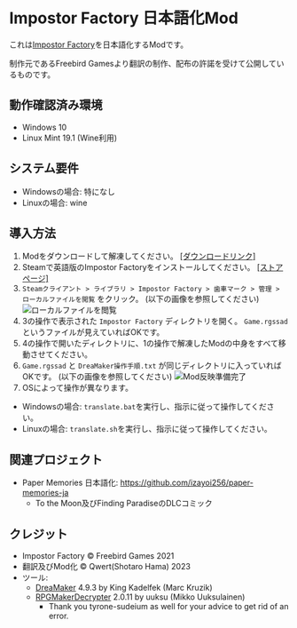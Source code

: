 # Impostor Factory 日本語化Mod

これは[Impostor Factory](https://store.steampowered.com/app/1182620/Impostor_Factory/)を日本語化するModです。

制作元であるFreebird Gamesより翻訳の制作、配布の許諾を受けて公開しているものです。

## 動作確認済み環境

- Windows 10
- Linux Mint 19.1 (Wine利用)

## システム要件

- Windowsの場合: 特になし
- Linuxの場合: wine

## 導入方法

1. Modをダウンロードして解凍してください。 [[ダウンロードリンク]](https://github.com/izayoi256/impostor-factory-translation/archive/refs/heads/master.zip)
2. Steamで英語版のImpostor Factoryをインストールしてください。 [[ストアページ]](https://store.steampowered.com/app/1182620/Impostor_Factory/)
3. `Steamクライアント > ライブラリ > Impostor Factory > 歯車マーク > 管理 > ローカルファイルを閲覧` をクリック。 (以下の画像を参照してください)
![ローカルファイルを閲覧](https://user-images.githubusercontent.com/1329505/233041744-2e3549b5-3710-4125-b209-370f25e9409e.png)
4. 3の操作で表示された `Impostor Factory` ディレクトリを開く。 `Game.rgssad`というファイルが見えていればOKです。
5. 4の操作で開いたディレクトリに、1の操作で解凍したModの中身をすべて移動させてください。
6. `Game.rgssad` と `DreaMaker操作手順.txt` が同じディレクトリに入っていればOKです。 (以下の画像を参照してください)
![Mod反映準備完了](https://user-images.githubusercontent.com/1329505/233265748-d3d637f8-efdb-4fd1-9eeb-0c28178e7109.png)
7. OSによって操作が異なります。
  - Windowsの場合: `translate.bat`を実行し、指示に従って操作してください。
  - Linuxの場合: `translate.sh`を実行し、指示に従って操作してください。

## 関連プロジェクト

- Paper Memories 日本語化: https://github.com/izayoi256/paper-memories-ja
  -  To the Moon及びFinding ParadiseのDLCコミック

## クレジット

- Impostor Factory © Freebird Games 2021
- 翻訳及びMod化 © Qwert(Shotaro Hama) 2023
- ツール:
  - [DreaMaker](https://www.rpg-maker.fr/index.php?page=forum&id=16279) 4.9.3 by King Kadelfek (Marc Kruzik)
  - [RPGMakerDecrypter](https://github.com/uuksu/RPGMakerDecrypter) 2.0.11 by uuksu (Mikko Uuksulainen)
    - Thank you tyrone-sudeium as well for your advice to get rid of an error. 
